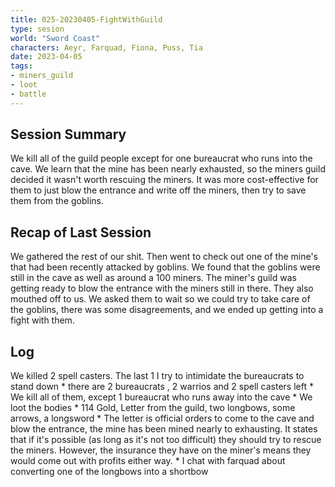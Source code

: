 ```yaml
---
title: 025-20230405-FightWithGuild
type: sesion
world: "Sword Coast"
characters: Aeyr, Farquad, Fiona, Puss, Tia
date: 2023-04-05
tags: 
- miners_guild
- loot
- battle
---
```


## Session Summary

We kill all of the guild people except for one bureaucrat who runs into the cave. We learn that the mine has been nearly exhausted, so the miners guild decided it wasn't worth rescuing the miners. It was more cost-effective for them to just blow the entrance and write off the miners, then try to save them from the goblins.

## Recap of Last Session

We gathered the rest of our shit. Then went to check out one of the mine's that had been recently attacked by goblins. We found that the goblins were still in the cave as well as around a 100 miners. The miner's guild was getting ready to blow the entrance with the miners still in there. They also mouthed off to us. We asked them to wait so we could try to take care of the goblins, there was some disagreements, and we ended up getting into a fight with them.

## Log

We killed 2 spell casters. The last 1 I try to intimidate the bureaucrats to stand down
	* there are 2 bureaucrats , 2 warrios and 2 spell casters left
	* We kill all of them, except 1 bureaucrat who runs away into the cave
	* We loot the bodies
		* 114 Gold, Letter from the guild, two longbows, some arrows, a longsword
		* The letter is official orders to come to the cave and blow the entrance, the mine has been mined nearly to exhausting. It states that if it's possible (as long as it's not too difficult) they should try to rescue the miners. However, the insurance they have on the miner's means they would come out with profits either way.
		* I chat with farquad about converting one of the longbows into a shortbow